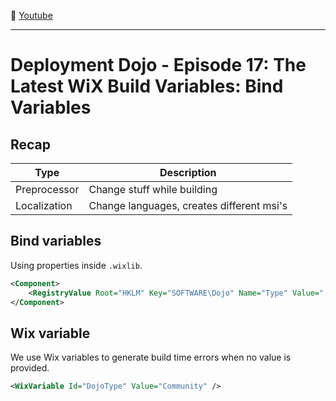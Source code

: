 :movie_camera: [Youtube](https://www.youtube.com/watch?v=W0B5ZyZVT4A)

<hr/>

# Deployment Dojo - Episode 17: The Latest WiX Build Variables: Bind Variables

## Recap

| Type         | Description                               |
| ------------ | ----------------------------------------- |
| Preprocessor | Change stuff while building               |
| Localization | Change languages, creates different msi's |


## Bind variables

Using properties inside `.wixlib`.

```xml
<Component>
    <RegistryValue Root="HKLM" Key="SOFTWARE\Dojo" Name="Type" Value="[DojoType]" />
</Component>
```

## Wix variable

We use Wix variables to generate build time errors when no value is provided.

```xml
<WixVariable Id="DojoType" Value="Community" />
```